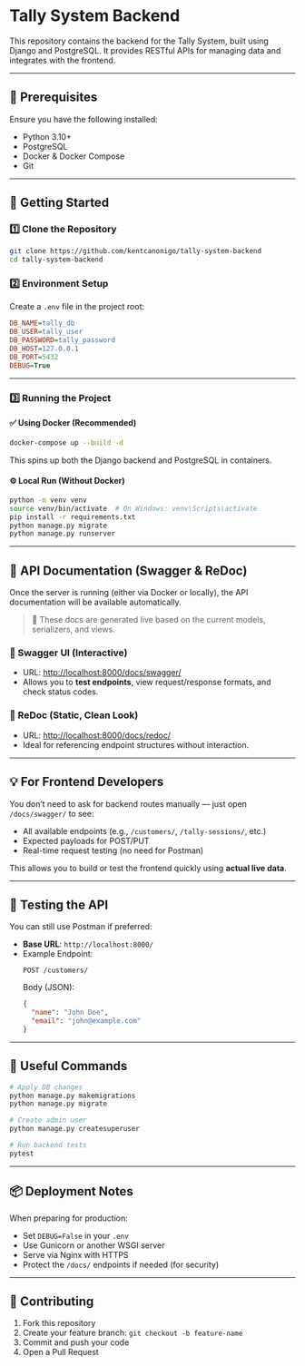 # Tally System Backend

This repository contains the backend for the Tally System, built using Django and PostgreSQL. It provides RESTful APIs for managing data and integrates with the frontend.

---

## 📌 Prerequisites

Ensure you have the following installed:

- Python 3.10+
- PostgreSQL
- Docker & Docker Compose
- Git

---

## 🚀 Getting Started

### 1️⃣ Clone the Repository

```sh
git clone https://github.com/kentcanonigo/tally-system-backend
cd tally-system-backend
```

### 2️⃣ Environment Setup

Create a `.env` file in the project root:

```ini
DB_NAME=tally_db
DB_USER=tally_user
DB_PASSWORD=tally_password
DB_HOST=127.0.0.1
DB_PORT=5432
DEBUG=True
```

---

### 3️⃣ Running the Project

#### ✅ Using Docker (Recommended)

```sh
docker-compose up --build -d
```

This spins up both the Django backend and PostgreSQL in containers.

#### ⚙️ Local Run (Without Docker)

```sh
python -m venv venv
source venv/bin/activate  # On Windows: venv\Scripts\activate
pip install -r requirements.txt
python manage.py migrate
python manage.py runserver
```

---

## 📘 API Documentation (Swagger & ReDoc)

Once the server is running (either via Docker or locally), the API documentation will be available automatically.

> 🧠 These docs are generated live based on the current models, serializers, and views.

### 🔗 Swagger UI (Interactive)

- URL: [http://localhost:8000/docs/swagger/](http://localhost:8000/docs/swagger/)
- Allows you to **test endpoints**, view request/response formats, and check status codes.

### 📖 ReDoc (Static, Clean Look)

- URL: [http://localhost:8000/docs/redoc/](http://localhost:8000/docs/redoc/)
- Ideal for referencing endpoint structures without interaction.

---

## 💡 For Frontend Developers

You don’t need to ask for backend routes manually — just open `/docs/swagger/` to see:

- All available endpoints (e.g., `/customers/`, `/tally-sessions/`, etc.)
- Expected payloads for POST/PUT
- Real-time request testing (no need for Postman)

This allows you to build or test the frontend quickly using **actual live data**.

---

## 🧪 Testing the API

You can still use Postman if preferred:

- **Base URL**: `http://localhost:8000/`
- Example Endpoint:
  ```http
  POST /customers/
  ```
  Body (JSON):
  ```json
  {
    "name": "John Doe",
    "email": "john@example.com"
  }
  ```

---

## 🔄 Useful Commands

```sh
# Apply DB changes
python manage.py makemigrations
python manage.py migrate

# Create admin user
python manage.py createsuperuser

# Run backend tests
pytest
```

---

## 📦 Deployment Notes

When preparing for production:

- Set `DEBUG=False` in your `.env`
- Use Gunicorn or another WSGI server
- Serve via Nginx with HTTPS
- Protect the `/docs/` endpoints if needed (for security)

---

## 📜 Contributing

1. Fork this repository
2. Create your feature branch: `git checkout -b feature-name`
3. Commit and push your code
4. Open a Pull Request
